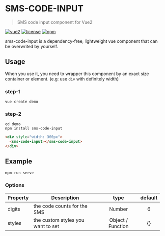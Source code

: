 # SMS-CODE-INPUT
> SMS code input component for Vue2 

 [![vue2](https://img.shields.io/badge/vue-2.x-brightgreen.svg)](https://vuejs.org/)
 [![license](https://img.shields.io/github/license/mashape/apistatus.svg)](https://github.com/zdesign-ui/sms-code-input.git)
 [![npm](https://img.shields.io/npm/v/sms-code-input.svg)](https://www.npmjs.com/package/sms-code-input)

 sms-code-input is a dependency-free, lightweight vue component that can be overwrited by yourself.

## Usage

When you use it, you need to wrapper this component by an exact size container or element. (e.g: use <code>div</code> with definitely width)

### step-1
```
vue create demo
```
### step-2
```
cd demo
npm install sms-code-input
```

```html
<div style="width: 300px">
  <sms-code-input></sms-code-input>
</div>
```

## Example
```
npm run serve
```

### Options
|    Property    |    Description   |   type   |	default	|
| -----------------  | ---------------- | :--------: | :----------: |
| digits         | the code counts for the SMS  |Number| 6 |
| styles         | the custom styles you want to set |Object / Function | {} |